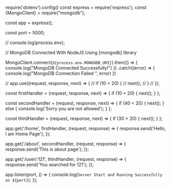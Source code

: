 require('dotenv').config()
const express = require('express');
const {MongoClient} = require("mongodb");

const app = express();

const port = 5000;

// console.log(process.env);

// MongoDB Connected With NodeJS Using [mongodb] library

MongoClient.connect(`${process.env.MONGODB_URI}`).then(() => {
  console.log("MongoDB Connected Successfully!")
})
.catch((error) => {
  console.log("MongoDB Connection Failed ", error)
})

// app.use((request, response, next) => {
//   if (10 < 20) {
//     next();
//   }
// });

const firstHandler = (request, response, next) => {
  if (10 < 20) {
    next();
  }
};

const secondHandler = (request, response, next) => {
  if (40 < 20) {
    next();
  } else {
    console.log('Sorry you are not allowed');
  }
};

const thirdHandler = (request, response, next) => {
  if (30 > 20) {
    next();
  }
};

app.get('/home', firstHandler, (request, response) => {
  response.send('Hello, I am Home Page');
});

app.get('/about', secondHandler, (request, response) => {
  response.send('This is about page');
});

app.get('/user/:121', thirdHandler, (request, response) => {
  response.send('You searched for 121');
});

app.listen(port, () => {
  console.log(`Server Start and Running Successfully on ${port}`);
});
